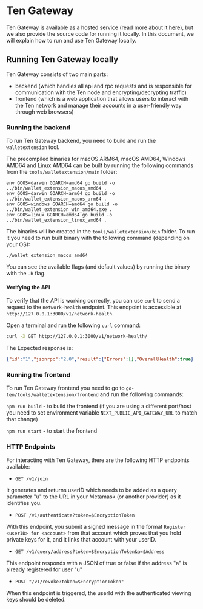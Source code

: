 # Ten Gateway

Ten Gateway is available as a hosted service
(read more about it [here](https://docs.ten.xyz/docs/tools-infrastructure/hosted-gateway)),
but we also provide the source code for running it locally.
In this document, we will explain how to run and use Ten Gateway locally.

## Running Ten Gateway locally

Ten Gateway consists of two main parts:
- backend (which handles all api and rpc requests and is responsible for communication with the Ten node and encrypting/decrypting traffic)
- frontend (which is a web application that allows users to interact with the Ten network and manage their accounts in a user-friendly way through web browsers)

### Running the backend
To run Ten Gateway backend, you need to build and run the `walletextension` tool.

The precompiled binaries for macOS ARM64, macOS AMD64, Windows AMD64 and Linux AMD64 can be built by running the 
following commands from the `tools/walletextension/main` folder:

```
env GOOS=darwin GOARCH=amd64 go build -o ../bin/wallet_extension_macos_amd64 .
env GOOS=darwin GOARCH=arm64 go build -o ../bin/wallet_extension_macos_arm64 .
env GOOS=windows GOARCH=amd64 go build -o ../bin/wallet_extension_win_amd64.exe .
env GOOS=linux GOARCH=amd64 go build -o ../bin/wallet_extension_linux_amd64 .
```

The binaries will be created in the `tools/walletextension/bin` folder.
To run it you need to run built binary with the following command (depending on your OS):

```
./wallet_extension_macos_amd64

```

You can see the available flags (and default values) by running the binary with the `-h` flag.

#### Verifying the API

To verify that the API is working correctly, you can use `curl` to send a request to the `network-health` endpoint. This endpoint is accessible at `http://127.0.0.1:3000/v1/network-health`.

Open a terminal and run the following `curl` command:

```sh
curl -X GET http://127.0.0.1:3000/v1/network-health/
```

The Expected response is:
```json
{"id":"1","jsonrpc":"2.0","result":{"Errors":[],"OverallHealth":true}
```

### Running the frontend
To run Ten Gateway frontend you need to go to `go-ten/tools/walletextension/frontend` and run the following commands:

`npm run build` - to build the frontend (if you are using a different port/host you need to set environment variable `NEXT_PUBLIC_API_GATEWAY_URL` to match that change)

`npm run start` - to start the frontend



### HTTP Endpoints

For interacting with Ten Gateway, there are the following HTTP endpoints available:

- `GET /v1/join`

It generates and returns userID which needs to be added as a query parameter "u" to the URL in your Metamask
(or another provider) as it identifies you.

- `POST /v1/authenticate?token=$EncryptionToken`

With this endpoint, you submit a signed message in the format `Register <userID> for <account>`
from that account which proves that you hold private keys for it, and it links that account with your userID.

- `GET /v1/query/address?token=$EncryptionToken&a=$Address`

This endpoint responds with a JSON of true or false if the address "a" is already registered for user "u"


- `POST "/v1/revoke?token=$EncryptionToken"`

When this endpoint is triggered, the userId with the authenticated viewing keys should be deleted.
